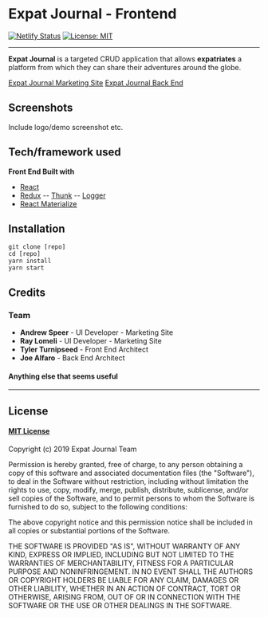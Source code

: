 # Expat Journal - Frontend

[![Netlify Status](https://api.netlify.com/api/v1/badges/e23b713a-e4f5-4db1-9c6c-eed71373a7e2/deploy-status)](https://app.netlify.com/sites/expat-journal-fe/deploys) [![License: MIT](https://img.shields.io/badge/License-MIT-yellow.svg)](https://choosealicense.com/licenses/mit/)

---

**Expat Journal** is a targeted CRUD application that allows **expatriates** a platform from which they can share their adventures around the globe.

[Expat Journal Marketing Site](https://github.com/expat-journal-lambda-school/expat-journal-marketing-site)
[Expat Journal Back End](https://github.com/expat-journal-lambda-school/expat-journal-backend)

## Screenshots

Include logo/demo screenshot etc.

## Tech/framework used

<b>Front End Built with</b>

- [React](https://reactjs.org/)
- [Redux](https://redux.js.org/)
  -- [Thunk](https://github.com/reduxjs/redux-thunk)
  -- [Logger](https://www.npmjs.com/package/redux-logger)
- [React Materialize](http://react-materialize.github.io/react-materialize/?path=/story/react-materialize--welcome)

## Installation

```
git clone [repo]
cd [repo]
yarn install
yarn start
```

## Credits

### Team

- **Andrew Speer** - UI Developer - Marketing Site
- **Ray Lomeli** - UI Developer - Marketing Site
- **Tyler Turnipseed** - Front End Architect
- **Joe Alfaro** - Back End Architect

#### Anything else that seems useful

---

## License

#### [MIT License](https://choosealicense.com/licenses/mit/)

Copyright (c) 2019 Expat Journal Team

Permission is hereby granted, free of charge, to any person obtaining a copy
of this software and associated documentation files (the "Software"), to deal
in the Software without restriction, including without limitation the rights
to use, copy, modify, merge, publish, distribute, sublicense, and/or sell
copies of the Software, and to permit persons to whom the Software is
furnished to do so, subject to the following conditions:

The above copyright notice and this permission notice shall be included in all
copies or substantial portions of the Software.

THE SOFTWARE IS PROVIDED "AS IS", WITHOUT WARRANTY OF ANY KIND, EXPRESS OR
IMPLIED, INCLUDING BUT NOT LIMITED TO THE WARRANTIES OF MERCHANTABILITY,
FITNESS FOR A PARTICULAR PURPOSE AND NONINFRINGEMENT. IN NO EVENT SHALL THE
AUTHORS OR COPYRIGHT HOLDERS BE LIABLE FOR ANY CLAIM, DAMAGES OR OTHER
LIABILITY, WHETHER IN AN ACTION OF CONTRACT, TORT OR OTHERWISE, ARISING FROM,
OUT OF OR IN CONNECTION WITH THE SOFTWARE OR THE USE OR OTHER DEALINGS IN THE
SOFTWARE.
